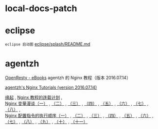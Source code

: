 # local-docs-patch

# eclipse

`eclipse 启动图` [eclipse/splash/README.md](eclipse/splash/README.md)


# agentzh

[OpenResty - eBooks](https://openresty.org/cn/ebooks.html)
agentzh 的 Nginx 教程（版本 2016.07.14）

[agentzh's Nginx Tutorials (version 2016.07.14)](nginx/openresty/agentzh-nginx-tutorials-en.html)

[缘起](nginx/openresty/zh-cn/00-Foreword01.html) 
 , [Nginx 教程的连载计划](nginx/openresty/zh-cn/00-Foreword02.html) 
 ,  
   [Nginx 变量漫谈（一）](nginx/openresty/zh-cn/01-NginxVariables01.html) 
 , [（二）](nginx/openresty/zh-cn/01-NginxVariables02.html) 
 , [（三）](nginx/openresty/zh-cn/01-NginxVariables03.html) 
 , [（四）](nginx/openresty/zh-cn/01-NginxVariables04.html) 
 , [（五）](nginx/openresty/zh-cn/01-NginxVariables05.html) 
 , [（六）](nginx/openresty/zh-cn/01-NginxVariables06.html) 
 , [（七）](nginx/openresty/zh-cn/01-NginxVariables07.html) 
 , [（八）](nginx/openresty/zh-cn/01-NginxVariables08.html) 
 ,   
   [Nginx 配置指令的执行顺序（一）](nginx/openresty/zh-cn/02-NginxDirectiveExecOrder01.html) 
 , [（二）](nginx/openresty/zh-cn/02-NginxDirectiveExecOrder02.html) 
 , [（三）](nginx/openresty/zh-cn/02-NginxDirectiveExecOrder03.html) 
 , [（四）](nginx/openresty/zh-cn/02-NginxDirectiveExecOrder04.html) 
 , [（五）](nginx/openresty/zh-cn/02-NginxDirectiveExecOrder05.html) 
 , [（六）](nginx/openresty/zh-cn/02-NginxDirectiveExecOrder06.html) 
 , [（七）](nginx/openresty/zh-cn/02-NginxDirectiveExecOrder07.html) 
 , [（八）](nginx/openresty/zh-cn/02-NginxDirectiveExecOrder08.html) 
 , [（九）](nginx/openresty/zh-cn/02-NginxDirectiveExecOrder09.html) 
 , [（十）](nginx/openresty/zh-cn/02-NginxDirectiveExecOrder10.html) 
 , [（十一）](nginx/openresty/zh-cn/02-NginxDirectiveExecOrder11.html) 



